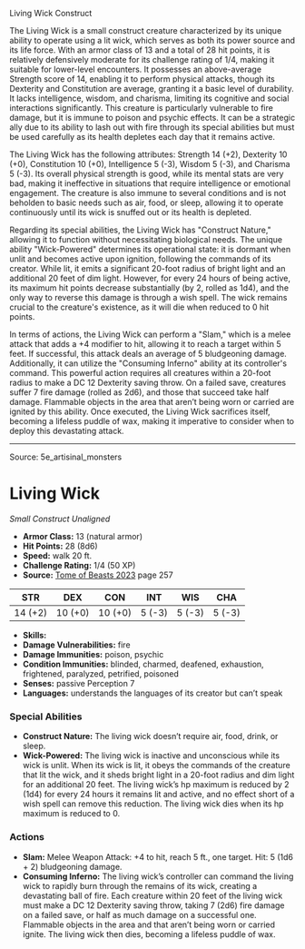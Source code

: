 <MonsterName/>Living Wick</MonsterName>
<CreatureType/>Construct</CreatureType>

<summary>The Living Wick is a small construct creature characterized by its unique ability to operate using a lit wick, which serves as both its power source and its life force. With an armor class of 13 and a total of 28 hit points, it is relatively defensively moderate for its challenge rating of 1/4, making it suitable for lower-level encounters. It possesses an above-average Strength score of 14, enabling it to perform physical attacks, though its Dexterity and Constitution are average, granting it a basic level of durability. It lacks intelligence, wisdom, and charisma, limiting its cognitive and social interactions significantly. This creature is particularly vulnerable to fire damage, but it is immune to poison and psychic effects. It can be a strategic ally due to its ability to lash out with fire through its special abilities but must be used carefully as its health depletes each day that it remains active.</summary>

<detail>

The Living Wick has the following attributes: Strength 14 (+2), Dexterity 10 (+0), Constitution 10 (+0), Intelligence 5 (-3), Wisdom 5 (-3), and Charisma 5 (-3). Its overall physical strength is good, while its mental stats are very bad, making it ineffective in situations that require intelligence or emotional engagement. The creature is also immune to several conditions and is not beholden to basic needs such as air, food, or sleep, allowing it to operate continuously until its wick is snuffed out or its health is depleted.

Regarding its special abilities, the Living Wick has "Construct Nature," allowing it to function without necessitating biological needs. The unique ability "Wick-Powered" determines its operational state: it is dormant when unlit and becomes active upon ignition, following the commands of its creator. While lit, it emits a significant 20-foot radius of bright light and an additional 20 feet of dim light. However, for every 24 hours of being active, its maximum hit points decrease substantially (by 2, rolled as 1d4), and the only way to reverse this damage is through a wish spell. The wick remains crucial to the creature's existence, as it will die when reduced to 0 hit points.

In terms of actions, the Living Wick can perform a "Slam," which is a melee attack that adds a +4 modifier to hit, allowing it to reach a target within 5 feet. If successful, this attack deals an average of 5 bludgeoning damage. Additionally, it can utilize the "Consuming Inferno" ability at its controller's command. This powerful action requires all creatures within a 20-foot radius to make a DC 12 Dexterity saving throw. On a failed save, creatures suffer 7 fire damage (rolled as 2d6), and those that succeed take half damage. Flammable objects in the area that aren’t being worn or carried are ignited by this ability. Once executed, the Living Wick sacrifices itself, becoming a lifeless puddle of wax, making it imperative to consider when to deploy this devastating attack.</detail>



---

Source: 5e_artisinal_monsters

# Living Wick

*Small* *Construct* *Unaligned*

- **Armor Class:** 13 (natural armor)
- **Hit Points:** 28 (8d6)
- **Speed:** walk 20 ft.
- **Challenge Rating:** 1/4 (50 XP)
- **Source:** [Tome of Beasts 2023](https://koboldpress.com/kpstore/product/tome-of-beasts-1-2023-edition/) page 257

| STR | DEX | CON | INT | WIS | CHA |
| --- | --- | --- | --- | --- | --- |
| 14 (+2) | 10 (+0) | 10 (+0) | 5 (-3) | 5 (-3) | 5 (-3) |

- **Skills:** 
- **Damage Vulnerabilities:** fire
- **Damage Immunities:** poison, psychic
- **Condition Immunities:** blinded, charmed, deafened, exhaustion, frightened, paralyzed, petrified, poisoned
- **Senses:** passive Perception 7
- **Languages:** understands the languages of its creator but can’t speak

### Special Abilities

- **Construct Nature:** The living wick doesn’t require air, food, drink, or sleep.
- **Wick-Powered:** The living wick is inactive and unconscious while its wick is unlit. When its wick is lit, it obeys the commands of the creature that lit the wick, and it sheds bright light in a 20-foot radius and dim light for an additional 20 feet. The living wick’s hp maximum is reduced by 2 (1d4) for every 24 hours it remains lit and active, and no effect short of a wish spell can remove this reduction. The living wick dies when its hp maximum is reduced to 0.

### Actions

- **Slam:** Melee Weapon Attack: +4 to hit, reach 5 ft., one target. Hit: 5 (1d6 + 2) bludgeoning damage.
- **Consuming Inferno:** The living wick’s controller can command the living wick to rapidly burn through the remains of its wick, creating a devastating ball of fire. Each creature within 20 feet of the living wick must make a DC 12 Dexterity saving throw, taking 7 (2d6) fire damage on a failed save, or half as much damage on a successful one. Flammable objects in the area and that aren’t being worn or carried ignite. The living wick then dies, becoming a lifeless puddle of wax.


